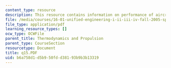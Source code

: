 ```yaml
---
content_type: resource
description: This resource contains information on performance of aircraft engine.
file: /media/courses/16-01-unified-engineering-i-ii-iii-iv-fall-2005-spring-2006/b6a758d1d5b950fdd38193b9b3b13319_q15.PDF
file_type: application/pdf
learning_resource_types: []
ocw_type: OCWFile
parent_title: Thermodynamics and Propulsion
parent_type: CourseSection
resourcetype: Document
title: q15.PDF
uid: b6a758d1-d5b9-50fd-d381-93b9b3b13319
---
```


